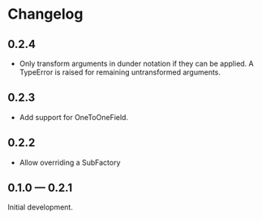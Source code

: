 # Changelog

## 0.2.4

- Only transform arguments in dunder notation if they can be applied.
  A TypeError is raised for remaining untransformed arguments.

## 0.2.3

- Add support for OneToOneField.

## 0.2.2

- Allow overriding a SubFactory

## 0.1.0 — 0.2.1

Initial development.
